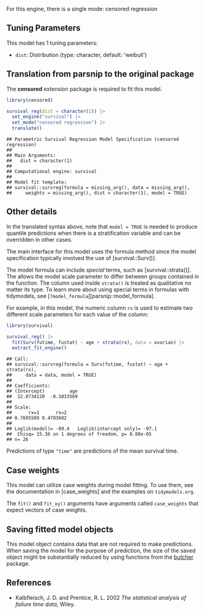 


For this engine, there is a single mode: censored regression

## Tuning Parameters



This model has 1 tuning parameters:

- `dist`: Distribution (type: character, default: 'weibull')

## Translation from parsnip to the original package

The **censored** extension package is required to fit this model.


``` r
library(censored)

survival_reg(dist = character(1)) |> 
  set_engine("survival") |> 
  set_mode("censored regression") |> 
  translate()
```

```
## Parametric Survival Regression Model Specification (censored regression)
## 
## Main Arguments:
##   dist = character(1)
## 
## Computational engine: survival 
## 
## Model fit template:
## survival::survreg(formula = missing_arg(), data = missing_arg(), 
##     weights = missing_arg(), dist = character(1), model = TRUE)
```

## Other details

In the translated syntax above, note that `model = TRUE` is needed to produce quantile predictions when there is a stratification variable and can be overridden in other cases.

The main interface for this model uses the formula method since the model specification typically involved the use of [survival::Surv()]. 

The model formula can include _special_ terms, such as [survival::strata()]. The allows the model scale parameter to differ between groups contained in the function. The column used inside `strata()` is treated as qualitative no matter its type. To learn more about using special terms in formulas with tidymodels, see [`?model_formula`][parsnip::model_formula].

For example, in this model, the numeric column `rx` is used to estimate two different scale parameters for each value of the column:


``` r
library(survival)

survival_reg() |> 
  fit(Surv(futime, fustat) ~ age + strata(rx), data = ovarian) |> 
  extract_fit_engine()
```

```
## Call:
## survival::survreg(formula = Surv(futime, fustat) ~ age + strata(rx), 
##     data = data, model = TRUE)
## 
## Coefficients:
## (Intercept)         age 
##  12.8734120  -0.1033569 
## 
## Scale:
##      rx=1      rx=2 
## 0.7695509 0.4703602 
## 
## Loglik(model)= -89.4   Loglik(intercept only)= -97.1
## 	Chisq= 15.36 on 1 degrees of freedom, p= 8.88e-05 
## n= 26
```



Predictions of type `"time"` are predictions of the mean survival time.

## Case weights


This model can utilize case weights during model fitting. To use them, see the documentation in [case_weights] and the examples on `tidymodels.org`. 

The `fit()` and `fit_xy()` arguments have arguments called `case_weights` that expect vectors of case weights. 

## Saving fitted model objects


This model object contains data that are not required to make predictions. When saving the model for the purpose of prediction, the size of the saved object might be substantially reduced by using functions from the [butcher](https://butcher.tidymodels.org) package.

## References

-  Kalbfleisch, J. D. and Prentice, R. L. 2002 _The statistical analysis of failure time data_, Wiley.
